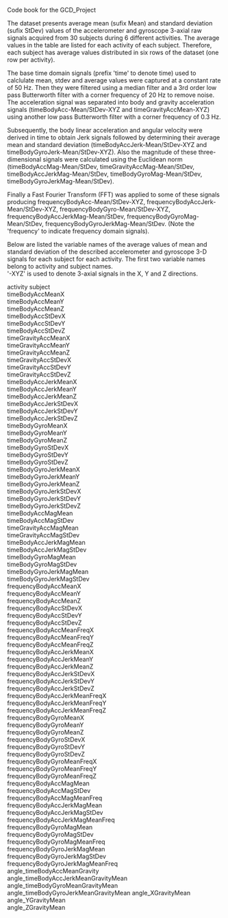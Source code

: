 Code book for the GCD_Project

The dataset presents average mean (sufix Mean) and standard deviation (sufix StDev) values 
of the accelerometer and gyroscope 3-axial raw signals acquired from 30 subjects during 6 
different activities. 
The average values in the table are listed for each activity of each subject. Therefore, each 
subject has average values distributed in six rows of the dataset (one row per activity). 

The base time domain signals (prefix 'time' to denote time) used to calclulate mean, stdev and 
average values were captured at a constant rate of 50 Hz. Then they were filtered using a 
median filter and a 3rd order low pass Butterworth filter with a corner frequency of 20 Hz 
to remove noise. The acceleration signal was separated into body and gravity acceleration 
signals (timeBodyAcc-Mean/StDev-XYZ and timeGravityAccMean-XYZ) using another low pass 
Butterworth filter with a corner frequency of 0.3 Hz. 

Subsequently, the body linear acceleration and angular velocity were derived in time to 
obtain Jerk signals followed by determining their average mean and standard deviation 
(timeBodyAccJerk-Mean/StDev-XYZ and timeBodyGyroJerk-Mean/StDev-XYZ). 
Also the magnitude of these three-dimensional signals were calculated using the Euclidean 
norm (timeBodyAccMag-Mean/StDev, timeGravityAccMag-Mean/StDev, timeBodyAccJerkMag-Mean/StDev, 
timeBodyGyroMag-Mean/StDev, timeBodyGyroJerkMag-Mean/StDev). 

Finally a Fast Fourier Transform (FFT) was applied to some of these signals producing 
frequencyBodyAcc-Mean/StDev-XYZ, frequencyBodyAccJerk-Mean/StDev-XYZ, 
frequencyBodyGyro-Mean/StDev-XYZ, frequencyBodyAccJerkMag-Mean/StDev, 
frequencyBodyGyroMag-Mean/StDev, frequencyBodyGyroJerkMag-Mean/StDev. 
(Note the 'frequency' to indicate frequency domain signals). 

Below are listed the variable names of the average values of mean and standard deviation 
of the described accelerometer and gyroscope 3-D signals for each subject for each activity. 
The first two variable names belong to activity and subject names.   
'-XYZ' is used to denote 3-axial signals in the X, Y and Z directions.

 activity 
 subject  
 timeBodyAccMeanX  
 timeBodyAccMeanY                     
 timeBodyAccMeanZ                      
 timeBodyAccStDevX                    
 timeBodyAccStDevY                     
 timeBodyAccStDevZ                     
 timeGravityAccMeanX                  
 timeGravityAccMeanY                   
 timeGravityAccMeanZ                   
 timeGravityAccStDevX                 
 timeGravityAccStDevY                  
 timeGravityAccStDevZ                  
 timeBodyAccJerkMeanX                 
 timeBodyAccJerkMeanY                  
 timeBodyAccJerkMeanZ                  
 timeBodyAccJerkStDevX                
 timeBodyAccJerkStDevY                 
 timeBodyAccJerkStDevZ                 
 timeBodyGyroMeanX                    
 timeBodyGyroMeanY                     
 timeBodyGyroMeanZ                     
 timeBodyGyroStDevX                   
 timeBodyGyroStDevY                    
 timeBodyGyroStDevZ                    
 timeBodyGyroJerkMeanX                
 timeBodyGyroJerkMeanY                 
 timeBodyGyroJerkMeanZ                 
 timeBodyGyroJerkStDevX               
 timeBodyGyroJerkStDevY                
 timeBodyGyroJerkStDevZ                
 timeBodyAccMagMean                   
 timeBodyAccMagStDev                   
 timeGravityAccMagMean                 
 timeGravityAccMagStDev               
 timeBodyAccJerkMagMean                
 timeBodyAccJerkMagStDev               
 timeBodyGyroMagMean                  
 timeBodyGyroMagStDev                  
 timeBodyGyroJerkMagMean               
 timeBodyGyroJerkMagStDev             
 frequencyBodyAccMeanX                 
 frequencyBodyAccMeanY                 
 frequencyBodyAccMeanZ                
 frequencyBodyAccStDevX                
 frequencyBodyAccStDevY                
 frequencyBodyAccStDevZ               
 frequencyBodyAccMeanFreqX             
 frequencyBodyAccMeanFreqY             
 frequencyBodyAccMeanFreqZ            
 frequencyBodyAccJerkMeanX             
 frequencyBodyAccJerkMeanY             
 frequencyBodyAccJerkMeanZ            
 frequencyBodyAccJerkStDevX            
 frequencyBodyAccJerkStDevY            
 frequencyBodyAccJerkStDevZ           
 frequencyBodyAccJerkMeanFreqX         
 frequencyBodyAccJerkMeanFreqY         
 frequencyBodyAccJerkMeanFreqZ        
 frequencyBodyGyroMeanX                
 frequencyBodyGyroMeanY                
 frequencyBodyGyroMeanZ               
 frequencyBodyGyroStDevX               
 frequencyBodyGyroStDevY               
 frequencyBodyGyroStDevZ              
 frequencyBodyGyroMeanFreqX            
 frequencyBodyGyroMeanFreqY            
 frequencyBodyGyroMeanFreqZ           
 frequencyBodyAccMagMean               
 frequencyBodyAccMagStDev              
 frequencyBodyAccMagMeanFreq          
 frequencyBodyAccJerkMagMean           
 frequencyBodyAccJerkMagStDev          
 frequencyBodyAccJerkMagMeanFreq      
 frequencyBodyGyroMagMean              
 frequencyBodyGyroMagStDev             
 frequencyBodyGyroMagMeanFreq         
 frequencyBodyGyroJerkMagMean          
 frequencyBodyGyroJerkMagStDev         
 frequencyBodyGyroJerkMagMeanFreq     
 angle_timeBodyAccMeanGravity          
 angle_timeBodyAccJerkMeanGravityMean  
 angle_timeBodyGyroMeanGravityMean    
 angle_timeBodyGyroJerkMeanGravityMean 
 angle_XGravityMean                    
 angle_YGravityMean                   
 angle_ZGravityMean